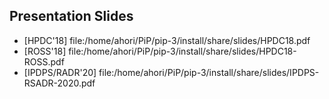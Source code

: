 
## Presentation Slides

* [HPDC'18] file:/home/ahori/PiP/pip-3/install/share/slides/HPDC18.pdf
* [ROSS'18] file:/home/ahori/PiP/pip-3/install/share/slides/HPDC18-ROSS.pdf
* [IPDPS/RADR'20] file:/home/ahori/PiP/pip-3/install/share/slides/IPDPS-RSADR-2020.pdf

